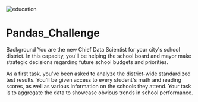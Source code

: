 ![education](https://github.com/ADotG96/Pandas_Challenge/assets/120142473/4075e0b4-6b17-4ba0-97a3-8c36c2d52fab)

# Pandas_Challenge

Background
You are the new Chief Data Scientist for your city's school district. In this capacity, you'll be helping the school board and mayor make strategic decisions regarding future school budgets and priorities.

As a first task, you've been asked to analyze the district-wide standardized test results. You'll be given access to every student's math and reading scores, as well as various information on the schools they attend. Your task is to aggregate the data to showcase obvious trends in school performance.

